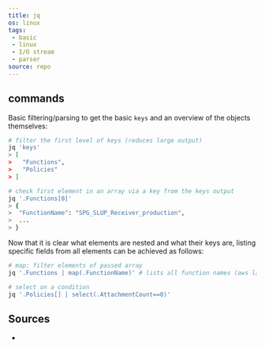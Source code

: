 ```yaml
---
title: jq
os: linux
tags:
 - basic
 - linux
 - I/O stream
 - parser
source: repo
---
```


## commands

Basic filtering/parsing to get the basic `keys` and an overview of the objects themselves:

```bash
# filter the first level of keys (reduces large output)
jq 'keys'
> [
>   "Functions",
>   "Policies"
> ]

# check first element in an array via a key from the keys output
jq '.Functions[0]'
> {
>  "FunctionName": "SPG_SLUP_Receiver_production",
>  ...
> }
```

Now that it is clear what elements are nested and what their keys are, listing specific fields from all elements can be achieved as follows:

```bash
# map: filter elements of passed array
jq '.Functions | map(.FunctionName)' # lists all function names (aws lambda)

# select on a condition
jq '.Policies[] | select(.AttachmentCount==0)'
```

## Sources

- [1]: https://gist.github.com/olih/f7437fb6962fb3ee9fe95bda8d2c8fa4